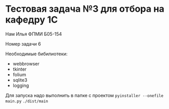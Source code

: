 # Тестовая задача №3 для отбора на кафедру 1С
Нам Илья ФПМИ Б05-154

Номер задачи 6

Необходимые бибилиотеки:
- webbrowser
- tkinter
- folium
- sqlite3
- logging

Для запуска надо выполнить в папке с проектом
`pyinstaller --onefile main.py`
`./dist/main`

